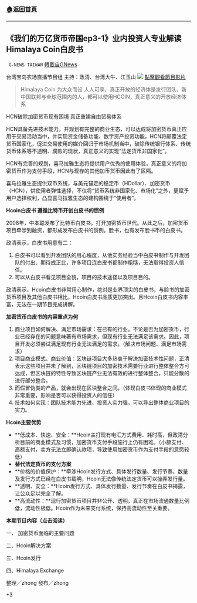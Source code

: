 ###  [:house:返回首頁](https://github.com/ourhimalayas/txt)
---

## 《我们的万亿货币帝国ep3-1》业内投资人专业解读Himalaya Coin白皮书
` G-NEWS TAIWAN` [轉載自GNews](https://gnews.org/zh-hans/1163760/)

台湾宝岛农场直播节目组 主持：政清、台湾大牛、江玉山
![]()![](https://gnews-media-offload.s3.amazonaws.com/wp-content/uploads/2021/05/02070309/image0-2.jpg)
[點擊觀看節目影片](https://gtv.org/video/id=608be8166c00a14130e32d3f)


> Himalaya Coin
> 为大众而设 人人可享、真正开放的经济体是发行团队、新中国联邦与全球范围内的人，都可以使用HCOIN，真正意义的开放经济体系


HCN破除加密货币现有困境 真正重建自由贸易体系

HCN具备先进技术能力，并规划有完整的商业生态，可以达成将加密货币真正应用于交易活动当中，并实现资金储备功能、数字资产投资功能，HCN将颠覆法定货币国家化，促进交易使用的媒介回归于市场机制当中，破除传统银行体系、传统货币体系等不透明、腐败的现状，真正意义的实现“法定货币非国家化”。

HCN有完善的规划，喜马拉雅生态将提供用户优秀的使用体验，真正意义的将加密货币作为支付手段，HCN与现存的其他加币货币因此有了区隔。

喜马拉雅生态提供双币系统，与美元锚定的稳定币（HDollar）、加密货币（HCN），供使用者弹性选择，不仅将“货币系统非国家化、市场化”之外，更赋予用户选择权利，凸显喜马拉雅生态的建构围绕于“使用者”。

**Hcoin白皮书 遵循比特币开创白皮书的惯例**

2008年，中本聪发布了比特币白皮书，打开加密货币世代。从此之后，加密货币项目牵涉到融资，都形成发布白皮书的惯例。脸书，也有发布脸书币的白皮书。


政清表示，白皮书用意有二：

1. 白皮书可以看到开发团队的用心程度，从他实务经验当中白皮书制作与开发团队的付出、期待成正比，许多项目连白皮书都制作粗糙，无法取得投资人信任。
2. 可以从白皮书看见项目全貌，项目的技术途径以及项目目的。





政清表示，Hcoin白皮书非常用心制作，绝对是业界顶尖的白皮书，与脸书的加密货币项目及其他白皮书相比，Hcoin白皮书品质更加突出。且Hcoin白皮书内容丰富，无法在一期节目完成讲解。

**加密货币白皮书的内容重点为何**

1. 商业项目如何解决、满足市场需求：在已有的行业，不论是否为加密货币，行业已经存在的问题意味著有市场需求，但现有行业无法满足该需求。因此，项目开发必须尝试满足现有行业无法满足的需求。（解决市场问题、满足市场需求）
2. 项目商业模式、商业价值：区块链项目大多热衷于解决加密技术性问题，正清表示这些项目并未了解到，区块链项目的加密技术需要行业进行整体整合方可达成，但区块链的特性导致区块链产业无法有效的进行整体整合，只能分散的进行部分整合。
3. 而假冒伪类的产品，就会出现在区块整合之间。（体现白皮书体现的商业模式非常重要，影响是否可以获得投资人的信任）
4. 技术如何实现：团队技术能力先进、投资人实力强，可以导出整体商业项目的实力。


**Hcoin主要优势**

- **低成本、快速、安全：**Hcoin主打现有电汇方式费用、耗时高，但政清分析目前的商业模式及习惯，加密货币支付手段施行上仍有困难。（小额支付、高额支付，卖方无法立即确认款项，导致使用加密货币作为支付手段的意愿较低）
- **替代法定货币的支付方案**
- **价格的价值保护：**牵涉Hcoin发行方式、具体发行数量、发行节奏，数量及发行方式已经在白皮书载明，Hcoin无法像传统法定货币可以操弄发行量。
- **透明、安全：**Hcoin发行方式、具体发行数量、发行节奏在白皮书揭露，让公众足以完全了解。
- **高流动性：**现行加密货币项目并非公开、透明，真正在市场流通数量比例低，流动性极低。Hcoin作为未来支付系统，保持高流动性至关重要。


**本期节目内容（点击阅读）**

一、 加密货币面临的主要问题

二、Hcoin解决方案

三、Hcoin发行

四、Himalaya Exchange

整理╱zhong
發布╱zhong

+3

